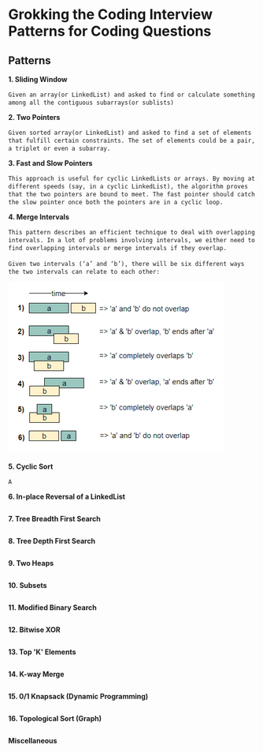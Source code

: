 # Grokking the Coding Interview Patterns for Coding Questions

## Patterns

**1. Sliding Window**
```
Given an array(or LinkedList) and asked to find or calculate something among all the contiguous subarrays(or sublists)
```

**2. Two Pointers**
```
Given sorted array(or LinkedList) and asked to find a set of elements that fulfill certain constraints. The set of elements could be a pair, a triplet or even a subarray.
```

**3. Fast and Slow Pointers**
```
This approach is useful for cyclic LinkedLists or arrays. By moving at different speeds (say, in a cyclic LinkedList), the algorithm proves that the two pointers are bound to meet. The fast pointer should catch the slow pointer once both the pointers are in a cyclic loop. 
```

**4. Merge Intervals**
```
This pattern describes an efficient technique to deal with overlapping intervals. In a lot of problems involving intervals, we either need to find overlapping intervals or merge intervals if they overlap.

Given two intervals (‘a’ and ‘b’), there will be six different ways the two intervals can relate to each other:
```
![Overlapping Intervals](https://github.com/zheng1073/Grokking-the-Coding-Interview-Patterns-for-Coding-Questions/blob/master/Pattern:%20Merge%20Intervals/6_OverlappingIntervals.PNG?raw=true)

**5. Cyclic Sort**
```
A
```

**6. In-place Reversal of a LinkedList**
```

```

**7. Tree Breadth First Search**
```

```

**8. Tree Depth First Search**
```

```

**9. Two Heaps**
```

```

**10. Subsets**
```

```

**11. Modified Binary Search**
```

```

**12. Bitwise XOR**
```

```

**13. Top 'K' Elements**
```

```

**14. K-way Merge**
```

```

**15. 0/1 Knapsack (Dynamic Programming)**
```

```

**16. Topological Sort (Graph)**
```

```

**Miscellaneous**
```

```


